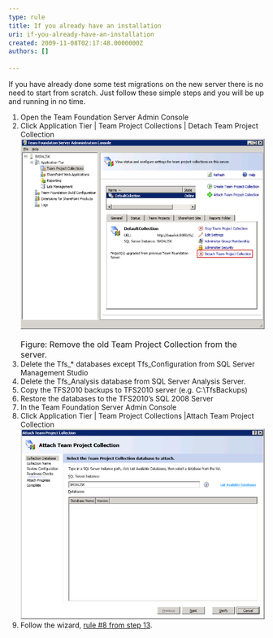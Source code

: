 ```yaml
---
type: rule
title: If you already have an installation
uri: if-you-already-have-an-installation
created: 2009-11-08T02:17:48.0000000Z
authors: []

---
```




<span class='intro'> 
  <p>If you have already done some test migrations on the new server there is no need to start from scratch. Just follow these simple steps and you will be up and running in no time.</p>
<ol>
    <li>Open the Team Foundation Server Admin Console </li>
    <li>Click Application Tier | Team Project Collections | Detach Team Project Collection<br>
    <span><img style="width&#58;500px;height&#58;375px;" alt="Detach Team Project Collection" src="Detach%20Team%20Project%20Collection.png" /></span>&#160;<br>
    <font class="ms-rteCustom-FigureNormal" size="+0">Figure&#58; Remove the old Team Project Collection from the server.</font> </li>
    <li>Delete the Tfs_* databases except Tfs_Configuration from SQL Server Management Studio </li>
    <li>Delete the Tfs_Analysis database from SQL Server Analysis Server. </li>
    <li>Copy the TFS2010 backups to TFS2010 server (e.g. C&#58;\TfsBackups) </li>
    <li>Restore the databases to the TFS2010’s SQL 2008 Server </li>
    <li>In the Team Foundation Server Admin Console </li>
    <li>Click Application Tier | Team Project Collections |Attach Team Project Collection<br>
    <span><img style="width&#58;500px;height&#58;375px;" alt="Attach Team Project Collection" src="Attach%20Team%20Project%20Collection.png" /></span> </li>
    <li>Follow the wizard, <a shape="rect" href="/Pages/UpgradeTFS2008Databases.aspx">rule #8 from step 13</a>. </li>
</ol>
<div><br>
</div>
 </span>




